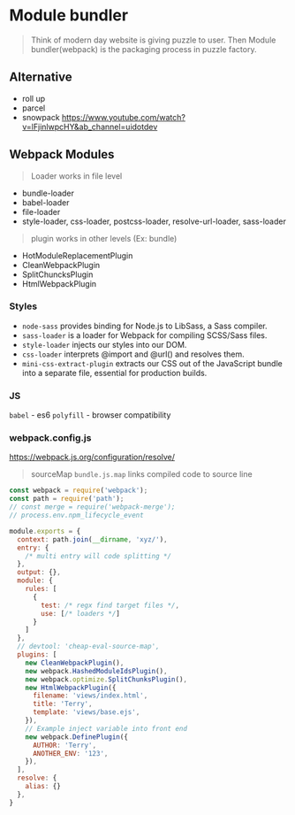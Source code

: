 # Module bundler
> Think of modern day website is giving puzzle to user. Then Module bundler(webpack) is the packaging process in puzzle factory.

## Alternative
- roll up
- parcel
- snowpack
https://www.youtube.com/watch?v=lFjinlwpcHY&ab_channel=uidotdev

## Webpack Modules
> Loader works in file level

- bundle-loader
- babel-loader
- file-loader
- style-loader, css-loader, postcss-loader, resolve-url-loader, sass-loader


> plugin works in other levels (Ex: bundle)
- HotModuleReplacementPlugin
- CleanWebpackPlugin
- SplitChuncksPlugin
- HtmlWebpackPlugin


### Styles
- `node-sass` provides binding for Node.js to LibSass, a Sass compiler.
- `sass-loader` is a loader for Webpack for compiling SCSS/Sass files.
- `style-loader` injects our styles into our DOM.
- `css-loader` interprets @import and @url() and resolves them.
- `mini-css-extract-plugin` extracts our CSS out of the JavaScript bundle into a separate file, essential for production builds.

### JS
`babel` - es6
`polyfill` - browser compatibility

### webpack.config.js
https://webpack.js.org/configuration/resolve/
> sourceMap `bundle.js.map` links compiled code to source line
```js
const webpack = require('webpack');
const path = require('path');
// const merge = require('webpack-merge');
// process.env.npm_lifecycle_event

module.exports = {
  context: path.join(__dirname, 'xyz/'),
  entry: {
    /* multi entry will code splitting */
  },
  output: {},
  module: {
    rules: [
      {
        test: /* regx find target files */,
        use: [/* loaders */]
      }
    ]
  },
  // devtool: 'cheap-eval-source-map',
  plugins: [
    new CleanWebpackPlugin(),
    new webpack.HashedModuleIdsPlugin(),
    new webpack.optimize.SplitChunksPlugin(),
    new HtmlWebpackPlugin({
      filename: 'views/index.html',
      title: 'Terry',
      template: 'views/base.ejs',
    }),
    // Example inject variable into front end
    new webpack.DefinePlugin({
      AUTHOR: 'Terry',
      ANOTHER_ENV: '123',
    }),
  ],
  resolve: {
    alias: {}
  },
}
```
